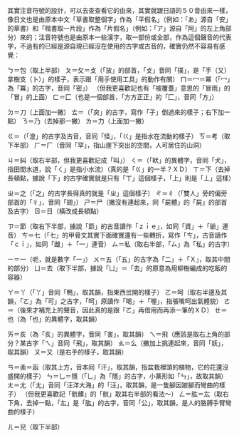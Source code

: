 其實注音符號的設計，可以去查查看它的由來，其實就跟日語的５０音由來一樣，像日文也是由原本中文「草書取整個字」作為「平假名」（例如：「あ」源自「安」的草書）和「楷書取一片段」作為「片假名」（例如：「ア」源自「阿」的左上角部分）來的；注音符號也是由原本一些漢字，取一部份或全部，作為這個聲音的代表字，不過有的已經是源自現已經沒在使用的古字或古音的，確實仍然不容易有感覺：

ㄅ＝包（取上半部）
ㄆ＝攵＝攴（「放」的部首，「攴」音同「撲」，是「手（又）拿樹支（卜）」的樣子，表示跟「用手使用工具」的動作有關）
ㄇ＝冖＝冪（「冖」為「冪」的古字，音同「密」）
（但我更喜歡記也有「被覆蓋」意思的「冒雨」的「冒」的上面）
ㄈ＝匚（也是一個部首，「方方正正」的「匚」，音同「方」）

ㄉ＝刀（上面加一撇）
ㄊ＝（「突」的古字，寫作「子」倒過來的樣子；右下加一點）
ㄋ＝乃（去掉那一撇）
ㄌ＝力（上面加一撇）

ㄍ＝（「澮」的古字及古音，音同「怪」，「巜」是指水在流動的樣子）
ㄎ＝考（取下半部）
ㄏ＝厂（音同「罕」，指山崖下突出的空間，人可居住的山洞）

ㄐ＝糾（取右半部，但我更喜歡記成「叫」）
ㄑ＝（「畎」的異體字，音同「犬」，指田間水道，說「ㄑ」是指小水流）（真的是「ㄍ」的一半？ＸＤ）
ㄒ＝下（去掉長頓點，據說「下」的古字確實就是只有「丅」這個樣子，「上」則是「丄」這樣）

ㄓ＝之（「之」的古字長得真的就是「ㄓ」這個樣子）
ㄔ＝彳（「雙人」旁的偏旁部首的「彳」，音同「翅」）
ㄕ＝尸（撇沒有連起來，同「屍體」的「屍」的部首及古字）
ㄖ＝日（橫改成長頓點）

ㄗ＝節（取右下半部，據說「節」的古音讀作「ｚｉｅ」，如同「資」＋「爺」連音）
ㄘ＝七（「七」的甲骨文其實下面確實還有一些轉折，寫作「ㄘ」，古音讀作「ｃｉ」，如同「雌」＋「一」連音）
ㄙ＝私（取右半部，「ㄙ」為「私」的古字）

ㄧ＝一（呃，就是數字「一」）
ㄨ＝五（「五」的古字為「二」＋「Ｘ」，取其中間的部分）
ㄩ＝去（取下半部，據說「ㄩ」＝「去」的原意為用柳樹編成的吃飯的容器）

ㄚ＝丫（「丫」音同「鴨」，取其韻，指東西岔開的樣子）
ㄛ＝呵（取右半邊及其韻，「ㄛ」為「可」之古字，「呵」原讀作「喝」＋「喔」，指張嘴呵出氣體貌）
ㄜ＝（後來才補充上的聲音，因此真的是跟「ㄛ」再借用而再添一筆的ＸＤ）
ㄝ＝也（為「也」的異體字，取其韻）

ㄞ＝亥（為「亥」的異體字，音同「害」，取其韻）
ㄟ＝飛（應該是取右上角的部分？某古字「ㄟ」音同「飛」，取其韻）
ㄠ＝么（撇加上挑連起來，音同「妖」，取其韻）
ㄡ＝又（是右手的樣子，取其韻）

ㄢ＝圅＝函（取其上方，音本同「汗」，取其韻，指盆栽裡頭的植物，它的花還沒盛開的樣子）
ㄣ＝乚＝隱（「乚」為「隱」的古字，小篆形如「ㄣ」，故取其韻）
ㄤ＝尢（「尢」音同「汪洋大海」的「汪」，取其韻，是一隻腳因跛腳而彎曲的樣子）
（但我更喜歡記「骯髒」的「骯」取其右半部的看法～）
ㄥ＝肱＝厷（取右下角，去掉一點，「厷」是「肱」的古字，音同「公」，取其韻，是人的胳膊手臂彎曲的樣子）

ㄦ＝兒（取下半部）